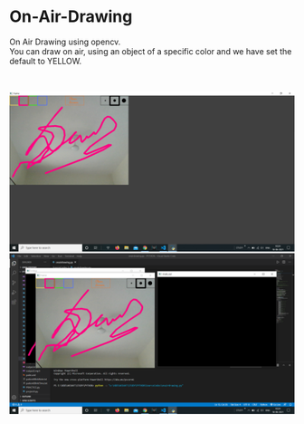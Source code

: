 # On-Air-Drawing
On Air Drawing using opencv.<br/>
You can draw on air, using an object of a specific color and we have set the default to YELLOW.

<br>
  <p align='center'>
     <img src="https://github.com/CRYPTOcoderAS/On-Air-Drawing/blob/main/images/Screenshot%20(33).png">
  <img src="https://github.com/CRYPTOcoderAS/On-Air-Drawing/blob/main/images/Screenshot%20(34).png">
    
    
  </p>   
     
